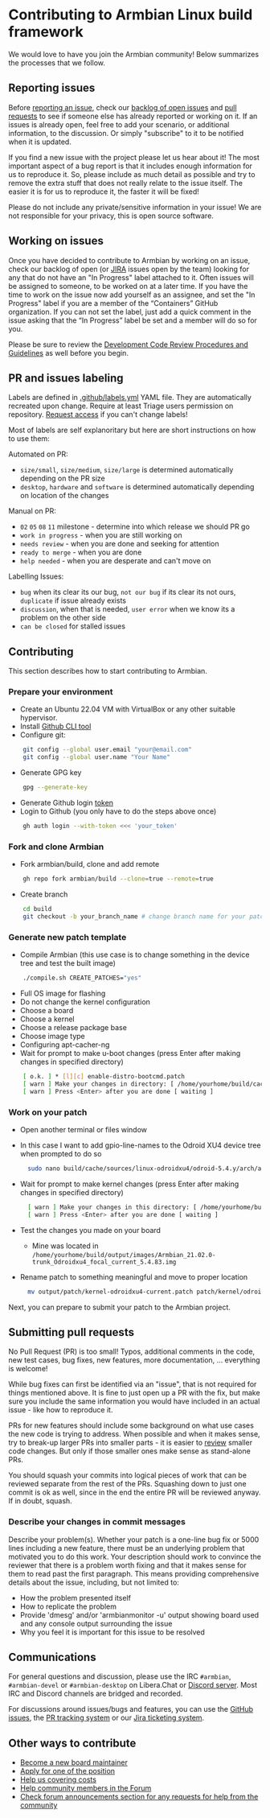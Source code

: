 # Contributing to Armbian Linux build framework

We would love to have you join the Armbian community! Below summarizes the processes that we follow.

## Reporting issues

Before [reporting an issue](https://github.com/armbian/build/issues/new/choose), check our [backlog of open issues](https://github.com/armbian/build/issues) and [pull requests](https://github.com/armbian/build/pulls) to see if someone else has already reported or working on it. If an issues is already open, feel free to add your scenario, or additional information, to the discussion. Or simply "subscribe" to it to be notified when it is updated.

If you find a new issue with the project please let us hear about it! The most important aspect of a bug report is that it includes enough information for us to reproduce it. So, please include as much detail as possible and try to remove the extra stuff that does not really relate to the issue itself. The easier it is for us to reproduce it, the faster it will be fixed!

Please do not include any private/sensitive information in your issue! We are not responsible for your privacy, this is open source software.

## Working on issues

Once you have decided to contribute to Armbian by working on an issue, check our backlog of open (or [JIRA](https://armbian.atlassian.net/jira/dashboards/10000) issues open by the team) looking for any that do not have an "In Progress" label attached to it. Often issues will be assigned to someone, to be worked on at a later time. If you have the time to work on the issue now add yourself as an assignee, and set the "In Progress" label if you are a member of the “Containers” GitHub organization. If you can not set the label, just add a quick comment in the issue asking that the “In Progress” label be set and a member will do so for you.

Please be sure to review the [Development Code Review Procedures and Guidelines](https://docs.armbian.com/Development-Code_Review_Procedures_and_Guidelines/) as well before you begin.

## PR and issues labeling

Labels are defined in [.github/labels.yml](.github/labels.yml) YAML file. They are automatically recreated upon change. Require at least Triage users permission on repository. [Request access](https://github.com/armbian/build#contact) if you can't change labels!

Most of labels are self explanoritary but here are short instructions on how to use them:

Automated on PR:
- `size/small`, `size/medium`, `size/large` is determined automatically depending on the PR size
- `desktop`, `hardware` and `software` is determined automatically depending on location of the changes

Manual on PR:
- `02` `05` `08` `11` milestone - determine into which release we should PR go
- `work in progress` - when you are still working on
- `needs review` - when you are done and seeking for attention
- `ready to merge` - when you are done
- `help needed` - when you are desperate and can't move on

Labelling Issues:
- `bug` when its clear its our bug, `not our bug` if its clear its not ours, `duplicate` if issue already exists
- `discussion`, when that is needed, `user error` when we know its a problem on the other side
- `can be closed` for stalled issues



## Contributing

This section describes how to start contributing to Armbian.

### Prepare your environment

* Create an Ubuntu 22.04 VM with VirtualBox or any other suitable hypervisor. 
* Install [Github CLI tool](https://github.com/cli/cli/blob/trunk/docs/install_linux.md)
* Configure git:

```bash
    git config --global user.email "your@email.com"
    git config --global user.name "Your Name"
```

* Generate GPG key

```bash
    gpg --generate-key
```

* Generate Github login [token](https://docs.github.com/en/free-pro-team@latest/github/authenticating-to-github/creating-a-personal-access-token)
* Login to Github (you only have to do the steps above once)

```bash
    gh auth login --with-token <<< 'your_token'
```

### Fork and clone Armbian

* Fork armbian/build, clone and add remote

```bash
    gh repo fork armbian/build --clone=true --remote=true
```

* Create branch

```bash
    cd build
    git checkout -b your_branch_name # change branch name for your patch
```

### Generate new patch template

* Compile Armbian (this use case is to change something in the device tree and test the built image)

```bash
    ./compile.sh CREATE_PATCHES="yes"
```

* Full OS image for flashing
* Do not change the kernel configuration
* Choose a board
* Choose a kernel
* Choose a release package base
* Choose image type
* Configuring apt-cacher-ng
* Wait for prompt to make u-boot changes (press Enter after making changes in specified directory)

```bash
    [ o.k. ] * [l][c] enable-distro-bootcmd.patch
    [ warn ] Make your changes in directory: [ /home/yourhome/build/cache/sources/u-boot-odroidxu/odroidxu4-v2017.05 ]
    [ warn ] Press <Enter> after you are done [ waiting ]
```

### Work on your patch

* Open another terminal or files window
* In this case I want to add gpio-line-names to the Odroid XU4 device tree when prompted to do so

  ```bash
    sudo nano build/cache/sources/linux-odroidxu4/odroid-5.4.y/arch/arm/boot/dts/exynos5420-pinctrl.dtsi
  ```

* Wait for prompt to make kernel changes (press Enter after making changes in specified directory)

  ```bash
    [ warn ] Make your changes in this directory: [ /home/yourhome/build/cache/sources/linux-odroidxu4/odroid-5.4.y ]
    [ warn ] Press <Enter> after you are done [ waiting ]
  ```

* Test the changes you made on your board
  * Mine was located in `/home/yourhome/build/output/images/Armbian_21.02.0-trunk_Odroidxu4_focal_current_5.4.83.img`
* Rename patch to something meaningful and move to proper location

  ```bash
    mv output/patch/kernel-odroidxu4-current.patch patch/kernel/odroidxu4-current/add-gpio-line-names.patch
  ```

Next, you can prepare to submit your patch to the Armbian project.

## Submitting pull requests

No Pull Request (PR) is too small! Typos, additional comments in the code, new test cases, bug fixes, new features, more documentation, ... everything is welcome!

While bug fixes can first be identified via an "issue", that is not required for things mentioned above. It is fine to just open up a PR with the fix, but make sure you include the same information you would have included in an actual issue - like how to reproduce it.

PRs for new features should include some background on what use cases the new code is trying to address. When possible and when it makes sense, try to break-up larger PRs into smaller parts - it is easier to [review](https://github.com/armbian/build/pulls?q=is%3Apr+is%3Aopen+review%3Arequired+label%3A%22Ready+%3Aarrow_right%3A%22) smaller code changes. But only if those smaller ones make sense as stand-alone PRs.

You should squash your commits into logical pieces of work that can be reviewed separate from the rest of the PRs. Squashing down to just one commit is ok as well, since in the end the entire PR will be reviewed anyway. If in doubt, squash.

### Describe your changes in commit messages

Describe your problem(s). Whether your patch is a one-line bug fix or 5000 lines including a new feature, there must be an underlying problem that motivated you to do this work. Your description should work to convince the reviewer that there is a problem worth fixing and that it makes sense for them to read past the first paragraph.  This means providing comprehensive details about the issue, including, but not limited to: 
* How the problem presented itself
* How to replicate the problem
* Provide 'dmesg' and/or 'armbianmonitor -u' output showing board used and any console output surrounding the issue
* Why you feel it is important for this issue to be resolved

## Communications

For general questions and discussion, please use the IRC `#armbian`, `#armbian-devel` or `#armbian-desktop` on Libera.Chat or [Discord server](http://discord.armbian.com). Most IRC and Discord channels are bridged and recorded.

For discussions around issues/bugs and features, you can use the [GitHub issues](https://github.com/armbian/build/issues), the [PR tracking system](https://github.com/armbian/build/pulls) or our [Jira ticketing system](https://armbian.atlassian.net/jira/software/c/projects/AR/issues/?filter=allissues).

## Other ways to contribute

* [Become a new board maintainer](https://docs.armbian.com/Board_Maintainers_Procedures_and_Guidelines/)
* [Apply for one of the position](https://forum.armbian.com/staffapplications/)
* [Help us covering costs](https://forum.armbian.com/subscriptions/)
* [Help community members in the Forum](https://forum.armbian.com/)
* [Check forum announcements section for any requests for help from the community](https://forum.armbian.com/forum/37-announcements/)
